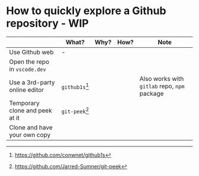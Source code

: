 # How to quickly explore a Github repository - WIP

|                                | What?          | Why? | How? | Note                                         |
| ------------------------------ | -------------- | ---- | ---- | -------------------------------------------- |
| Use Github web                 | -              |      |      |                                              |
| Open the repo in `vscode.dev`  |                |      |      |                                              |
| Use a 3rd-party online editor  | `github1s`[^1] |      |      | Also works with `gitlab` repo, `npm` package |
| Temporary clone and peek at it | `git-peek`[^2] |      |      |                                              |
| Clone and have your own copy   |                |      |      |                                              |

[^1]: https://github.com/conwnet/github1s
[^2]: https://github.com/Jarred-Sumner/git-peek
